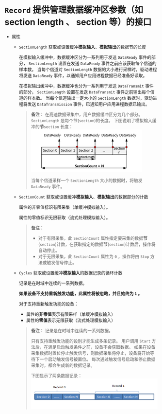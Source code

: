 # `Record` 提供管理数据缓冲区参数（如 section length 、 section 等）的接口

* 属性
  * `SectionLength` 获取或设置缓冲**模拟输入**、**模拟输出**的数据节的长度
    
    在模拟输入缓冲中，数据缓冲区分为一系列用于发送 `DataReady` 事件的部分， `SectionLength` 设置在发送 `DataReady` 事件之前应该获取每个信道的样本数。
    当每个信道对 `SectionLength` 数据的大小进行采样时，驱动进程将发送 `DataReady` 事件，以通知用户应用进程数据已经准备好读取。
    
    在模拟输出缓冲中，数据缓冲也分为一系列用于发送 `DataTransmit` 事件的部分， `SectionLength` 设置在发送 `DataTransmit` 事件之前输出每个信道的样本数。
    当每个信道输出一定大小的 `SectionLength` 数据时，驱动进程将发送 `DataTransmission` 事件，已通知用户应用进程数据已输出。
    
    > **备注：**
    > 在高速数据采集中，用户数据缓冲区分为几个部分。 `SectionLength` 是每个节(`section`)的长度。
    > 下图说明了模拟输入缓冲的**节**`section` 长度：
    > ![img.png](../img.png)
    > 
    > 当每个信道采样一个 `SectionLength` 大小的数据时，将触发 `DataReady` 事件。
    
  * `SectionCount` 获取或设置缓冲**模拟输入**、**模拟输出**的数据部分的计数
    
    属性的非零值标识有限采集（单缓冲模拟输入）。
    
    属性的零值标识无限获取（流式处理模拟输入）。
    
    > **备注：**
    > * 对于有限采集，此 `SectionCount` 属性指定要采集的数据**节**(`section`)计数，在获取指定的数据**节**(`section`)计数后，操作将自动停止。
    > * 对于无限采集，此 `SectionCount` 属性为 `0` ，操作将由 `Stop` 方法或触发信号停止。
    
  * `Cycles` 获取或设置缓冲**模拟输入**的数据记录的循环计数
    
    记录是在时域中连续的一系列数据。
    
    **如果设备不支持重新触发功能，此属性将被忽略，并且始终为 `1` 。**
    
    对于支持重新触发功能的设备：
    * 属性的**非零值**表示有限采样（单缓冲模拟输入）
    * 属性的**零值**表示无限获取（流式处理模拟输入）
    
    > **备注：**
    > 记录是在时域中连续的一系列数据。
    > 
    > 只有支持重触发功能的设别才能生成多条记录。
    > 用户调用 `Start` 方法后，在满足启动触发条件之前，设备不会获取数据。
    > 如果在设备采集数据时置位停止触发信号，则数据采集将停止，设备将开始等待下一个启动触发信号被置位。
    > 每次通过触发信号启动和停止数据采集时，都会生成新的数据记录。
    > 
    > 下图显示了两条数据记录：
    > ![img_1.png](../img_1.png)
